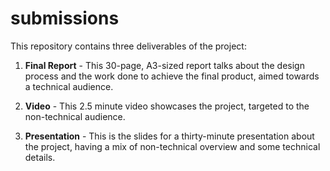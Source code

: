 # submissions

This repository contains three deliverables of the project:

1. **Final Report** - This 30-page, A3-sized report talks about the design
process and the work done to achieve the final product, aimed towards a
technical audience.

2. **Video** - This 2.5 minute video showcases the project, targeted to the
non-technical audience.

3. **Presentation** - This is the slides for a thirty-minute presentation about
the project, having a mix of non-technical overview and some technical details.
 